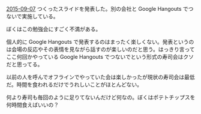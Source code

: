 [2015-09-07][] つくったスライドを発表した。別の会社と Google Hangouts でつないで実施している。

ぼくはこの勉強会にすごく不満がある。

個人的に Google Hangouts で発表するのはまったく楽しくない。発表というのは会場の反応やその表情を見ながら話すのが楽しいのだと思う。はっきり言ってここ何回かやっている Google Hangouts でつないでという形式の寿司会はクソだと思ってる。

以前の人を呼んでオフラインでやっていた会は楽しかったが現状の寿司会は最低だ。時間を食われるだけでうれしいことがほとんどない。

何より寿司も毎回のように足りてないんだけど何なの。ぼくはポテトチップスを何時間食えばいいの？

[2015-09-07]: http://blog.bouzuya.net/2015/09/07/
